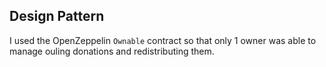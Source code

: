 ## Design Pattern
I used the OpenZeppelin `Ownable` contract so that only 1 owner was able to manage ouling donations and redistributing them.